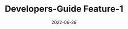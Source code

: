 ---
title: Developers-Guide Feature-1
linktitle: Developers-Guide Feature-1
description: Developers-Guide Feature-1
date: 2022-06-29
publishdate: 2022-06-29
authors: [Fotis NIKOLAIDIS]
menu:
  docs:
    parent: "developers-guide"
    weight: 10
weight: 10
sections_weight: 10
categories: []
draft: false
toc: true
---